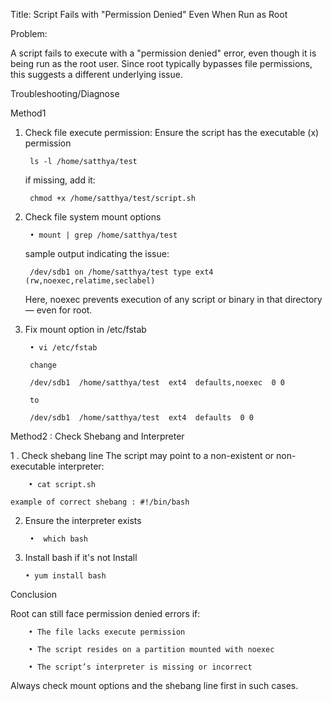 Title: Script Fails with "Permission Denied" Even When Run as Root

Problem:

A script fails to execute with a "permission denied" error, even though it is being run as the root user. 
Since root typically bypasses file permissions, this suggests a different underlying issue.


Troubleshooting/Diagnose

Method1

1. Check file execute permission:
	Ensure the script has the executable (x) permission

		ls -l /home/satthya/test
		
	if missing, add it:

		chmod +x /home/satthya/test/script.sh
		
2. Check file system mount options
   
		• mount | grep /home/satthya/test
	
	sample output indicating the issue:
	
		/dev/sdb1 on /home/satthya/test type ext4 (rw,noexec,relatime,seclabel)
	
	Here, noexec prevents execution of any script or binary in that directory — even for root.
	
3. Fix mount option in /etc/fstab
   
		• vi /etc/fstab
		
		change
		
		/dev/sdb1  /home/satthya/test  ext4  defaults,noexec  0 0
		
		to
		
		/dev/sdb1  /home/satthya/test  ext4  defaults  0 0

	

Method2 : Check Shebang and Interpreter

1 . Check shebang line
	The script may point to a non-existent or non-executable interpreter:

		• cat script.sh
		
	example of correct shebang : #!/bin/bash
	
2. Ensure the interpreter exists

		•  which bash
		
3.	Install bash if it's not Install

		• yum install bash
		
Conclusion

Root can still face permission denied errors if:

		• The file lacks execute permission

		• The script resides on a partition mounted with noexec

		• The script’s interpreter is missing or incorrect

Always check mount options and the shebang line first in such cases.